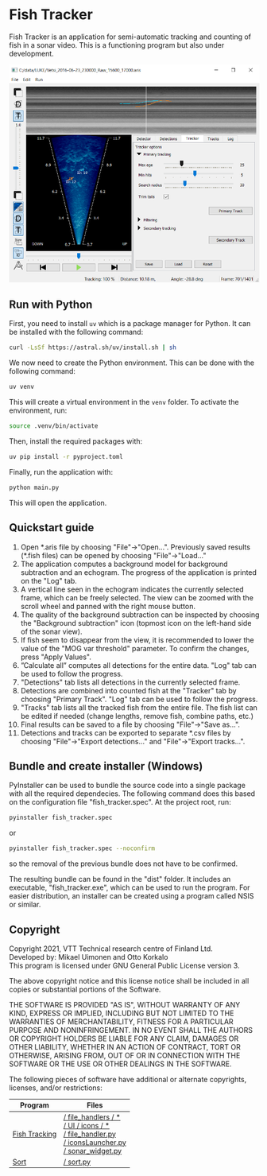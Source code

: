 # Fish Tracker

Fish Tracker is an application for semi-automatic tracking and counting of fish in a sonar video. This is a functioning program but also under development.

![Fish Tracker main view](main_view.png)

## Run with Python

First, you need to install `uv` which is a package manager for Python. It can be installed with the following command:

```bash
curl -LsSf https://astral.sh/uv/install.sh | sh
```

We now need to create the Python environment. This can be done with the following command:

```bash
uv venv
```

This will create a virtual environment in the `venv` folder. To activate the environment, run:

```bash
source .venv/bin/activate
```

Then, install the required packages with:

```bash
uv pip install -r pyproject.toml
```

Finally, run the application with:

```bash
python main.py
```

This will open the application.

## Quickstart guide

1. Open \*.aris file by choosing "File"&#8594;"Open...". Previously saved results (\*.fish files) can be opened by choosing "File"&#8594;"Load..."
2. The application computes a background model for background subtraction and an echogram. The progress of the application is printed on the "Log" tab.
3. A vertical line seen in the echogram indicates the currently selected frame, which can be freely selected. The view can be zoomed with the scroll wheel and panned with the right mouse button.
4. The quality of the background subtraction can be inspected by choosing the "Background subtraction" icon (topmost icon on the left-hand side of the sonar view).
5. If fish seem to disappear from the view, it is recommended to lower the value of the "MOG var threshold" parameter. To confirm the changes, press "Apply Values".
6. ”Calculate all” computes all detections for the entire data. "Log" tab can be used to follow the progress.
7. "Detections" tab lists all detections in the currently selected frame.
8. Detections are combined into counted fish at the "Tracker" tab by choosing "Primary Track". "Log" tab can be used to follow the progress.
9. "Tracks" tab lists all the tracked fish from the entire file. The fish list can be edited if needed (change lengths, remove fish, combine paths, etc.)
10. Final results can be saved to a file by choosing "File"&#8594;"Save as...".
11. Detections and tracks can be exported to separate \*.csv files by choosing "File"&#8594;"Export detections..." and "File"&#8594;"Export tracks...".

## Bundle and create installer (Windows)

PyInstaller can be used to bundle the source code into a single package with all the required dependecies. The following command does this based on the configuration file "fish_tracker.spec". At the project root, run:

```bash
pyinstaller fish_tracker.spec
```

or

```bash
pyinstaller fish_tracker.spec --noconfirm
```

so the removal of the previous bundle does not have to be confirmed.

The resulting bundle can be found in the "dist" folder. It includes an executable, "fish_tracker.exe", which can be used to run the program.
For easier distribution, an installer can be created using a program called NSIS or similar.

## Copyright

Copyright 2021, VTT Technical research centre of Finland Ltd.  
Developed by: Mikael Uimonen and Otto Korkalo  
This program is licensed under GNU General Public License version 3.

The above copyright notice and this license notice shall be included in all copies or substantial portions of the Software.

THE SOFTWARE IS PROVIDED "AS IS", WITHOUT WARRANTY OF ANY KIND, EXPRESS OR
IMPLIED, INCLUDING BUT NOT LIMITED TO THE WARRANTIES OF MERCHANTABILITY,
FITNESS FOR A PARTICULAR PURPOSE AND NONINFRINGEMENT. IN NO EVENT SHALL
THE AUTHORS OR COPYRIGHT HOLDERS BE LIABLE FOR ANY CLAIM, DAMAGES OR OTHER
LIABILITY, WHETHER IN AN ACTION OF CONTRACT, TORT OR OTHERWISE, ARISING FROM,
OUT OF OR IN CONNECTION WITH THE SOFTWARE OR THE USE OR OTHER DEALINGS IN
THE SOFTWARE.

The following pieces of software have additional or alternate copyrights,
licenses, and/or restrictions:

| Program                                                        | Files                                                                                                                                                                                                       |
| -------------------------------------------------------------- | ----------------------------------------------------------------------------------------------------------------------------------------------------------------------------------------------------------- |
| [Fish Tracking](https://github.com/minamaged113/fish-tracking) | [/ file_handlers / \*](file_handlers/)<br/> [/ UI / icons / \*](UI/icons)<br/> [/ file_handler.py](file_handler.py) <br/> [/ iconsLauncher.py](iconsLauncher.py) <br/> [/ sonar_widget.py](sonar_widget.py) |
| [Sort](https://github.com/abewley/sort)                        | [/ sort.py](sort.py)                                                                                                                                                                                        |
